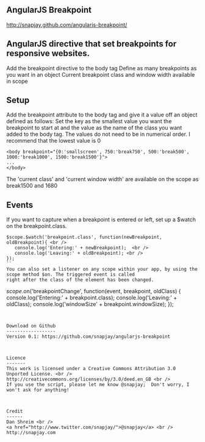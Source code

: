 AngularJS Breakpoint
--------------------

http://snapjay.github.com/angularjs-breakpoint/


AngularJS directive that set breakpoints for responsive websites.
-----------------------------------------------------------------
Add the breakpoint directive to the body tag
Define as many breakpoints as you want in an object
Current breakpoint class and window width available in scope


Setup
-----
Add the breakpoint attribute to the body tag and give it a value off an object defined as follows:
Set the key as the smallest value you want the breakpoint to start at and the value as the name of the class you want added to the body tag.
The values do not need to be in numerical order.
I recommend that the lowest value is 0
```
<body breakpoint="{0:'smallscreen', 750:'break750', 500:'break500', 1000:'break1000', 1500:'break1500'}">
... 
</body>
```
The 'current class' and 'current window width' are available on the scope as break1500 and 1680



Events
-------
If you want to capture when a breakpoint is entered or left, set up a $watch on the breakpoint.class.
```
$scope.$watch('breakpoint.class', function(newBreakpoint, oldBreakpoint){ <br />
   console.log('Entering:' + newBreakpoint);  <br />
   console.log('Leaving:' + oldBreakpoint); <br />
});
``
You can also set a listener on any scope within your app, by using the scope method $on. The triggered event is called
right after the class of the element has been changed.
```
$scope.$on('breakpointChange', function(event, breakpoint, oldClass) {
   console.log('Entering:' + breakpoint.class);
   console.log('Leaving:' + oldClass);
   console.log('windowSize' + breakpoint.windowSize);
});
```


Download on Github
------------------
Version 0.1: https://github.com/snapjay/angularjs-breakpoint



Licence
-------
This work is licensed under a Creative Commons Attribution 3.0 Unported License. <br />
http://creativecommons.org/licenses/by/3.0/deed.en_GB <br />
If you use the script, please let me know @snapjay;  Don't worry, I won't ask for anything!



Credit
------
Dan Shreim <br />
<a href="http://www.twitter.com/snapjay/">@snapjay</a> <br />
http://snapjay.com
